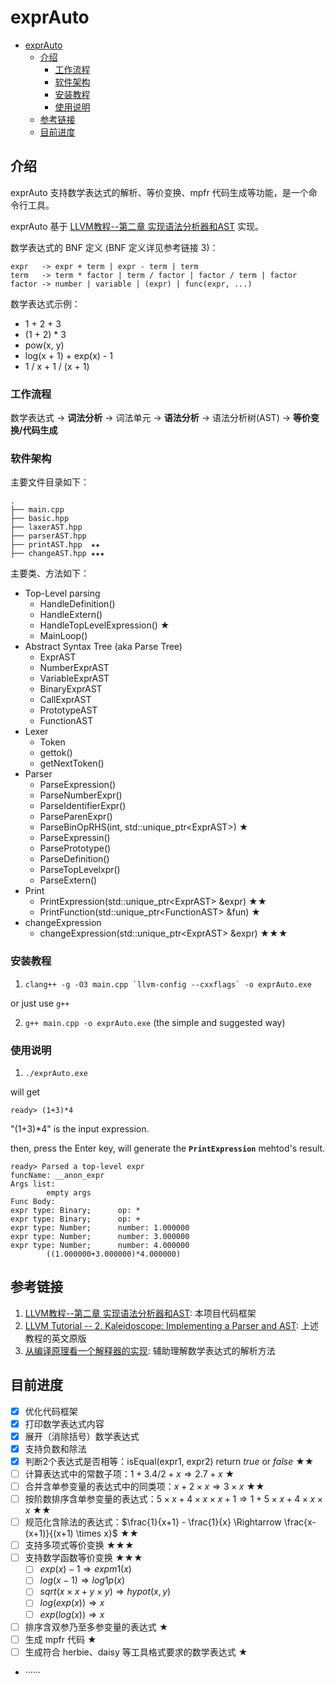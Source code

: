 # exprAuto

- [exprAuto](#exprauto)
  - [介绍](#介绍)
    - [工作流程](#工作流程)
    - [软件架构](#软件架构)
    - [安装教程](#安装教程)
    - [使用说明](#使用说明)
  - [参考链接](#参考链接)
  - [目前进度](#目前进度)

## 介绍
exprAuto 支持数学表达式的解析、等价变换、mpfr 代码生成等功能，是一个命令行工具。

exprAuto 基于 [LLVM教程--第二章 实现语法分析器和AST](https://llvm-tutorial-cn.readthedocs.io/en/latest/chapter-2.html) 实现。

数学表达式的 BNF 定义 (BNF 定义详见参考链接 3)：

```
expr   -> expr + term | expr - term | term
term   -> term * factor | term / factor | factor / term | factor
factor -> number | variable | (expr) | func(expr, ...)
```

数学表达式示例：

* 1 + 2 + 3
* (1 + 2) * 3
* pow(x, y)
* log(x + 1) + exp(x) - 1
* 1 / x + 1 / (x + 1)

### 工作流程

数学表达式 -> **词法分析** -> 词法单元 -> **语法分析** -> 语法分析树(AST) -> **等价变换/代码生成**

### 软件架构

主要文件目录如下：
```
.
├── main.cpp
├── basic.hpp
├── laxerAST.hpp
├── parserAST.hpp
├── printAST.hpp  ★★
├── changeAST.hpp ★★★
```

主要类、方法如下：
- Top-Level parsing
  - HandleDefinition()
  - HandleExtern()
  - HandleTopLevelExpression() ★
  - MainLoop()
- Abstract Syntax Tree (aka Parse Tree)
  - ExprAST
  - NumberExprAST
  - VariableExprAST
  - BinaryExprAST
  - CallExprAST
  - PrototypeAST
  - FunctionAST
- Lexer
  - Token
  - gettok()
  - getNextToken()
- Parser
  - ParseExpression()
  - ParseNumberExpr()
  - ParseIdentifierExpr()
  - ParseParenExpr()
  - ParseBinOpRHS(int, std::unique_ptr\<ExprAST>) ★
  - ParseExpressin()
  - ParsePrototype()
  - ParseDefinition()
  - ParseTopLevelxpr()
  - ParseExtern()
- Print
  - PrintExpression(std::unique_ptr\<ExprAST> &expr)  ★★
  - PrintFunction(std::unique_ptr\<FunctionAST> &fun) ★
- changeExpression
  - changeExpression(std::unique_ptr\<ExprAST> &expr) ★★★

### 安装教程

1.  ``clang++ -g -O3 main.cpp `llvm-config --cxxflags` -o exprAuto.exe``

or just use `g++`

2.  `g++ main.cpp -o exprAuto.exe` (the simple and suggested way)

### 使用说明

1.  `./exprAuto.exe`

will get

```
ready> (1+3)*4
```

"(1+3)*4" is the input expression.

then, press the Enter key, will generate the **`PrintExpression`** mehtod's result.

```
ready> Parsed a top-level expr
funcName: __anon_expr
Args list:
        empty args
Func Body:
expr type: Binary;      op: *
expr type: Binary;      op: +
expr type: Number;      number: 1.000000
expr type: Number;      number: 3.000000
expr type: Number;      number: 4.000000
        ((1.000000+3.000000)*4.000000)
```

## 参考链接

1. [LLVM教程--第二章 实现语法分析器和AST](https://llvm-tutorial-cn.readthedocs.io/en/latest/chapter-2.html): 本项目代码框架
2. [LLVM Tutorial -- 2. Kaleidoscope: Implementing a Parser and AST](https://llvm.org/docs/tutorial/MyFirstLanguageFrontend/LangImpl02.html): 上述教程的英文原版
3. [从编译原理看一个解释器的实现](https://zhuanlan.zhihu.com/p/27450417): 辅助理解数学表达式的解析方法


## 目前进度

* [x] 优化代码框架
* [x] 打印数学表达式内容
* [x] 展开（消除括号）数学表达式
* [x] 支持负数和除法
* [x] 判断2个表达式是否相等：isEqual(expr1, expr2) return *true* or *false* ★★
* [ ] 计算表达式中的常数子项：$1+3.4/2+x \Rightarrow 2.7 + x$ ★
* [ ] 合并含单参变量的表达式中的同类项：$x+2 \times x \Rightarrow 3 \times x$ ★★
* [ ] 按阶数排序含单参变量的表达式：$5 \times x + 4 \times x \times x + 1 \Rightarrow 1 + 5 \times x + 4 \times x \times x$ ★★
* [ ] 规范化含除法的表达式：$\frac{1}{x+1} - \frac{1}{x} \Rightarrow \frac{x-(x+1)}{(x+1) \times x}$ ★★
* [ ] 支持多项式等价变换 ★★★
* [ ] 支持数学函数等价变换 ★★★
  * [ ] $exp(x)-1 \Rightarrow expm1(x)$
  * [ ] $log(x-1) \Rightarrow log1p(x)$
  * [ ] $sqrt(x \times x + y \times y) \Rightarrow hypot(x, y)$
  * [ ] $log(exp(x)) \Rightarrow x$
  * [ ] $exp(log(x)) \Rightarrow x$
* [ ] 排序含双参乃至多参变量的表达式 ★
* [ ] 生成 mpfr 代码 ★
* [ ] 生成符合 herbie、daisy 等工具格式要求的数学表达式 ★
* ······
